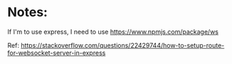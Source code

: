 # Notes:

If I'm to use express, I need to use https://www.npmjs.com/package/ws

Ref: https://stackoverflow.com/questions/22429744/how-to-setup-route-for-websocket-server-in-express
